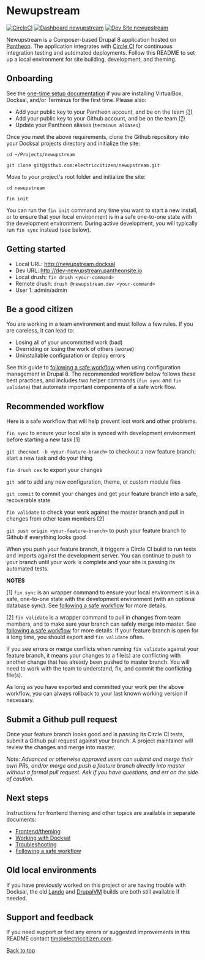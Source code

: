 # Newupstream

[![CircleCI](https://circleci.com/gh/electriccitizen/newupstream.svg?style=shield)](https://circleci.com/gh/electriccitizen/newupstream)
[![Dashboard newupstream](https://img.shields.io/badge/dashboard-newupstream-yellow.svg)](https://dashboard.pantheon.io/sites/9ec12d94-c804-44b7-968e-166a0b49fdc0#dev/code)
[![Dev Site newupstream](https://img.shields.io/badge/site-newupstream-blue.svg)](http://dev-newupstream.pantheonsite.io/)

Newupstream is a Composer-based Drupal 8 application hosted on [Pantheon](http://dashboard.getpantheon.com). The application integrates with [Circle CI](https://circleci.com/dashboard) for continuous integration testing and automated deployments. Follow this README to set up a local environment for site building, development, and theming. 

## Onboarding

See the [one-time setup documentation](docs/SETUP.md) if you are installing VirtualBox, Docksal, and/or Terminus for the first time. Please also:

* Add your public key to your Pantheon account, and be on the team [(?)](https://pantheon.io/docs/ssh-keys/)
* Add your public key to your Github account, and be on the team [(?)](https://help.github.com/articles/adding-a-new-ssh-key-to-your-github-account/)
* Update your Pantheon aliases (```terminus aliases```)

Once you meet the above requirements, clone the Github repository into your Docksal projects directory and initialize the site:

```cd ~/Projects/newupstream```

```git clone git@github.com:electriccitizen/newupstream.git```

Move to your project's root folder and initialize the site:

```cd newupstream```

```fin init```

You can run the ```fin init``` command any time you want to start a new install, or to ensure that your local environment is in a safe one-to-one state with the development environment. During active development, you will typically run ```fin sync``` instead (see below).

## Getting started

* Local URL: http://newupstream.docksal
* Dev URL: http://dev-newupstream.pantheonsite.io
* Local drush: ```fin drush <your-command>```
* Remote drush: ```drush @newupstream.dev <your-command>```
* User 1: admin/admin

## Be a good citizen

You are working in a team environment and must follow a few rules. If you are careless, it can lead to:

* Losing all of your uncommitted work (bad)
* Overriding or losing the work of others (worse)
* Uninstallable configuration or deploy errors

See this guide to [following a safe workflow](docs/WORKFLOW.md) when using configuration management in Drupal 8. The recommended workflow below follows these best practices, and includes two helper commands (```fin sync``` and ```fin validate```) that automate important components of a safe work flow.

## Recommended workflow

Here is a safe workflow that will help prevent lost work and other problems.

```fin sync``` to ensure your local site is synced with development environment before starting a new task [1]

```git checkout -b <your-feature-branch>``` to checkout a new feature branch; start a new task and do your thing

```fin drush cex``` to export your changes

```git add``` to add any new configuration, theme, or custom module files 

```git commit``` to commit your changes and get your feature branch into a safe, recoverable state

```fin validate``` to check your work against the master branch and pull in changes from other team members [2]

```git push origin <your-feature-branch>``` to push your feature branch to Github if everything looks good

When you push your feature branch, it triggers a Circle CI build to run tests and imports against the development server. You can continue to push to your branch until your work is complete and your site is passing its automated tests.

**NOTES**

[1] ```fin sync``` is an wrapper command to ensure your local environment is in a safe, one-to-one state with the development environment (with an optional database sync). See [following a safe workflow](docs/WORKFLOW.md) for more details.

[2] ```fin validate``` is a wrapper command to pull in changes from team members, and to make sure your branch can safely merge into master. See [following a safe workflow](docs/WORKFLOW.md) for more details. If your feature branch is open for a long time, you should export and ```fin validate``` often.

If you see errors or merge conflicts when running ```fin validate``` against your feature branch, it means your changes to a file(s) are conflicting with another change that has already been pushed to master branch. You will need to work with the team to understand, fix, and commit the conflicting file(s). 

As long as you have exported and committed your work per the above workflow, you can always rollback to your last known working version if necessary.

## Submit a Github pull request

Once your feature branch looks good and is passing its Circle CI tests, submit a Github pull request against your branch. A project maintainer will review the changes and merge into master.

*Note: Advanced or otherwise approved users can submit and merge their own PRs, and/or merge and push a feature branch directly into master without a formal pull request. Ask if you have questions, and err on the side of caution.*


## Next steps

Instructions for frontend theming and other topics are available in separate documents:

* [Frontend/theming](docs/THEME.md)
* [Working with Docksal](docs/DOCKSAL.md)
* [Troubleshooting](docs/TROUBLESHOOT.md)
* [Following a safe workflow](docs/WORKFLOW.md)

## Old local environments

If you have previously worked on this project or are having trouble with Docksal, the old [Lando](docs/LANDO.md) and [DrupalVM](docs/DRUPALVM.md) builds are both still available if needed.

## Support and feedback

If you need support or find any errors or suggested improvements in this README contact <tim@electriccitizen.com>.

[Back to top](#newupstream)
